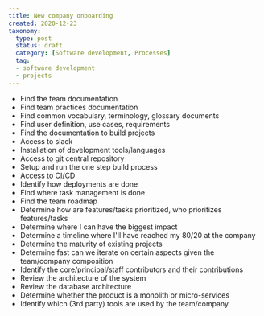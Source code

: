```yaml
---
title: New company onboarding
created: 2020-12-23
taxonomy:
  type: post
  status: draft
  category: [Software development, Processes]
  tag:
  - software development
  - projects
---
```


* Find the team documentation
* Find team practices documentation
* Find common vocabulary, terminology, glossary documents
* Find user definition, use cases, requirements
* Find the documentation to build projects
* Access to slack
* Installation of development tools/languages
* Access to git central repository
* Setup and run the one step build process
* Access to CI/CD
* Identify how deployments are done
* Find where task management is done
* Find the team roadmap
* Determine how are features/tasks prioritized, who prioritizes features/tasks
* Determine where I can have the biggest impact
* Determine a timeline where I'll have reached my 80/20 at the company
* Determine the maturity of existing projects
* Determine fast can we iterate on certain aspects given the team/company composition
* Identify the core/principal/staff contributors and their contributions
* Review the architecture of the system
* Review the database architecture
* Determine whether the product is a monolith or micro-services
* Identify which (3rd party) tools are used by the team/company
